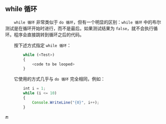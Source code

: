 ## while 循环

&emsp;&emsp;`while 循环` 非常类似于 `do 循环`，但有一个明显的区别：`while 循环` 中的布尔测试是在循环开始时进行，而不是最后。如果测试结果为 `false`，就不会执行循环。程序会直接跳转到循环之后的代码。

&emsp;&emsp;按下述方式指定 `while 循环`：

```javascript
        while (<Test>)
        {
            <code to be looped>
        }
```

&emsp;&emsp;它使用的方式几乎与 `do 循环` 完全相同，例如：

```javascript
        int i = 1;
        while (i <= 10)
        {
            Console.WriteLine("{0}", i++);
        }
```














🔚